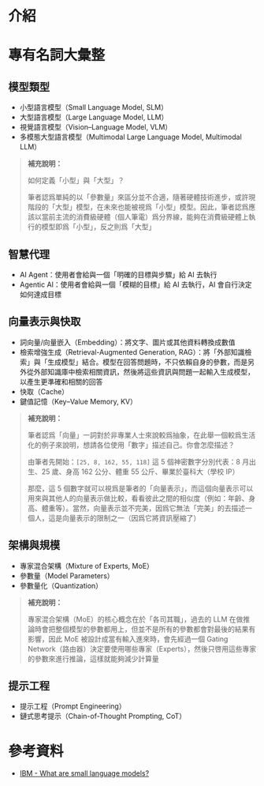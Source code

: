 # 介紹

# 專有名詞大彙整

## 模型類型

- 小型語言模型（Small Language Model, SLM）
- 大型語言模型（Large Language Model, LLM）
- 視覺語言模型（Vision–Language Model, VLM）
- 多模態大型語言模型（Multimodal Large Language Model, Multimodal LLM）

> **補充說明：**
> 
> 如何定義「小型」與「大型」？
> 
> 筆者認爲單純的以「參數量」來區分並不合適，隨著硬體技術進步，或許現階段的「大型」模型，在未來也能被視爲「小型」模型。因此，筆者認爲應該以當前主流的消費級硬體（個人筆電）爲分界線，能夠在消費級硬體上執行的模型即爲「小型」，反之則爲「大型」

## 智慧代理

- AI Agent：使用者會給與一個「明確的目標與步驟」給 AI 去執行
- Agentic AI：使用者會給與一個「模糊的目標」給 AI 去執行，AI 會自行決定如何達成目標

## 向量表示與快取

- 詞向量/向量嵌入（Embedding）：將文字、圖片或其他資料轉換成數值
- 檢索增強生成（Retrieval-Augmented Generation, RAG）：將「外部知識檢索」與「生成模型」結合。模型在回答問題時，不只依賴自身的參數，而是另外從外部知識庫中檢索相關資訊，然後將這些資訊與問題一起輸入生成模型，以產生更準確和相關的回答
- 快取（Cache）
- 鍵值記憶（Key–Value Memory, KV）

> **補充說明：**
>
> 筆者認爲「向量」一詞對於非專業人士來說較爲抽象，在此舉一個較爲生活化的例子來說明，想請各位使用「數字」描述自己。你會怎麼描述？
>
> 由筆者先開始：`[25, 8, 162, 55, 118]` 這 5 個神密數字分別代表：8 月出生、25 歲、身高 162 公分、體重 55 公斤、畢業於臺科大（學校 IP）
>
> 那麼，這 5 個數字就可以視爲是筆者的「向量表示」，而這個向量表示可以用來與其他人的向量表示做比較，看看彼此之間的相似度（例如：年齡、身高、體重等）。當然，向量表示並不完美，因爲它無法「完美」的去描述一個人，這是向量表示的限制之一（因爲它將資訊壓縮了）

## 架構與規模

- 專家混合架構（Mixture of Experts, MoE）
- 參數量（Model Parameters）
- 參數量化（Quantization）

> **補充說明：**
>
> 專家混合架構（MoE）的核心概念在於「各司其職」，過去的 LLM 在做推論時會把整個模型的參數都用上，但並不是所有的參數都會對最後的結果有影響，因此 MoE 被設計成當有輸入進來時，會先經過一個 Gating Network（路由器）決定要使用哪些專家（Experts），然後只啓用這些專家的參數來進行推論，這樣就能夠減少計算量

## 提示工程

- 提示工程（Prompt Engineering）
- 鏈式思考提示（Chain-of-Thought Prompting, CoT）

# 參考資料

- [IBM - What are small language models?](https://www.ibm.com/think/topics/small-language-models)
